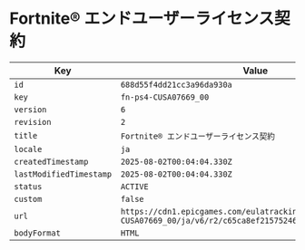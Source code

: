 # Fortnite® エンドユーザーライセンス契約

| Key | Value |
| --- | ----- |
| `id` | `688d55f4dd21cc3a96da930a` |
| `key` | `fn-ps4-CUSA07669_00` |
| `version` | `6` |
| `revision` | `2` |
| `title` | `Fortnite® エンドユーザーライセンス契約` |
| `locale` | `ja` |
| `createdTimestamp` | `2025-08-02T00:04:04.330Z` |
| `lastModifiedTimestamp` | `2025-08-02T00:04:04.330Z` |
| `status` | `ACTIVE` |
| `custom` | `false` |
| `url` | `https://cdn1.epicgames.com/eulatracking-download/fn-ps4-CUSA07669_00/ja/v6/r2/c65ca8ef21575246c1a58084a57d1fa2.pdf` |
| `bodyFormat` | `HTML` |
